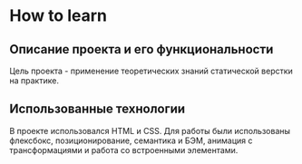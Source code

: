 # How to learn
## Описание проекта и его функциональности
Цель проекта - применение теоретических знаний статической верстки на практике.
## Использованные технологии
В проекте использовался HTML и CSS. Для работы были использованы флексбокс, позиционирование, семантика и БЭМ, анимация с трансформациями и работа со встроенными элементами.
